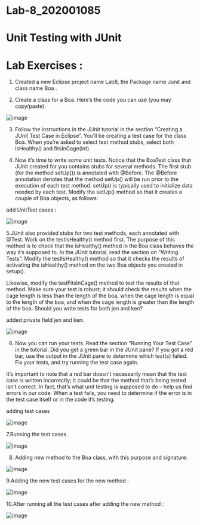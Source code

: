 # Lab-8_202001085

# Unit Testing with JUnit

# Lab Exercises :

1. Created a new Eclipse project name Lab8, the Package name Junit and class name Boa .


2. Create a class for a Boa. Here’s the code you can use (you may copy/paste):

![image](https://user-images.githubusercontent.com/107172109/233026943-b3c686fc-5c1f-4467-91ee-f2335e2779ed.png)

3. Follow the instructions in the JUnit tutorial in the section “Creating a JUnit Test Case in
Eclipse”. You’ll be creating a test case for the class Boa. When you’re asked to select
test method stubs, select both isHealthy() and fitsInCage(int).

4. Now it’s time to write some unit tests. Notice that the BoaTest class that JUnit created
for you contains stubs for several methods. The first stub (for the method setUp()) is
annotated with @Before. The @Before annotation denotes that the method setUp()
will be run prior to the execution of each test method. setUp() is typically used to
initialize data needed by each test. Modify the setUp() method so that it creates a
couple of Boa objects, as follows:

add UnitTest cases : 

![image](https://user-images.githubusercontent.com/107172109/233033361-e3e2f24a-4742-4cf3-8d9c-98a3eb799c9d.png)

5.JUnit also provided stubs for two test methods, each annotated with @Test. Work on
the testIsHealthy() method first. The purpose of this method is to check that the
isHealthy() method in the Boa class behaves the way it’s supposed to. In the JUnit
tutorial, read the section on “Writing Tests”. Modify the testIsHealthy() method so that
it checks the results of activating the isHealthy() method on the two Boa objects you
created in setup().

Likewise, modify the testFitsInCage() method to test the results of that method. Make
sure your test is robust; it should check the results when the cage length is less than the
length of the boa, when the cage length is equal to the length of the boa, and when the
cage length is greater than the length of the boa. Should you write tests for both jen
and ken?

added private field jen and ken.

![image](https://user-images.githubusercontent.com/107172109/233043166-275949f9-0d18-4ce3-8348-bb1cc5a49a86.png)


6. Now you can run your tests. Read the section “Running Your Test Case” in the tutorial.
Did you get a green bar in the JUnit pane? If you got a red bar, use the output in the
JUnit pane to determine which test(s) failed. Fix your tests, and try running the test
case again.

It’s important to note that a red bar doesn’t necessarily mean that the test case is
written incorrectly; it could be that the method that’s being tested isn’t correct. In fact,
that’s what unit testing is supposed to do – help us find errors in our code. When a test
fails, you need to determine if the error is in the test case itself or in the code it’s
testing.

adding test cases

![image](https://user-images.githubusercontent.com/107172109/233034754-fb27289f-dcb1-4a91-9d2e-2e46cef042bf.png)

7.Running the test cases

![image](https://user-images.githubusercontent.com/107172109/233047663-d56d9c6e-ef27-4d27-a2f7-2cd39e2d09f6.png)


8. Adding new method to the Boa class, with this purpose and signature:

![image](https://user-images.githubusercontent.com/107172109/233040010-a0e0f591-ee05-4f30-81e8-1db9fcb30195.png)

9.Adding the new test cases for the new method :

![image](https://user-images.githubusercontent.com/107172109/233048125-a5dfdef6-37b6-49a5-9fc6-f23bb20b2295.png)

10.After running all the test cases after adding the new method :

![image](https://user-images.githubusercontent.com/107172109/233048049-61a9dddc-26f9-4ced-b40f-fa27f970ac65.png)




